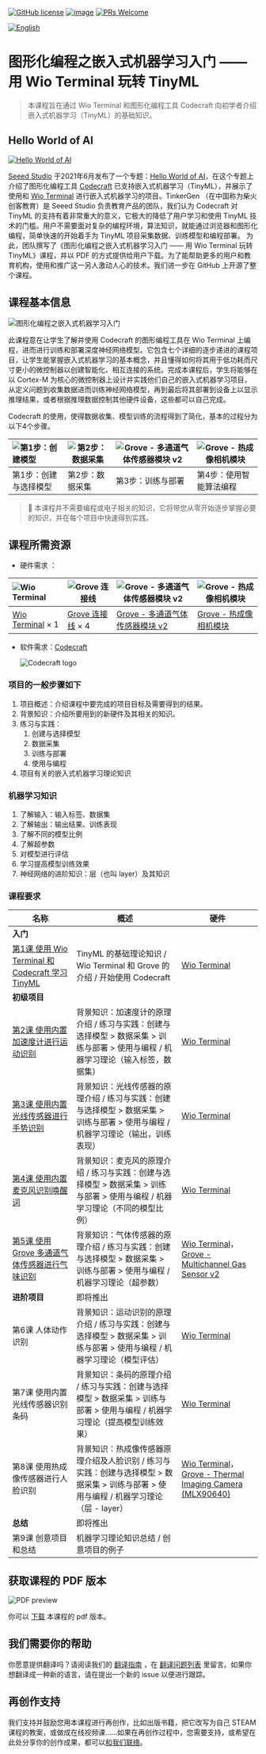 ﻿[![GitHub license](https://img.shields.io/github/license/microsoft/ML-For-Beginners.svg)](https://github.com/TinkerGen/No-code-Programming-to-Get-Started-with-TinyML/blob/main/LICENSE)
[![image](https://img.shields.io/badge/build-Codecraft-%233E9EF9)](https://ide.tinkergen.com/)
[![PRs Welcome](https://img.shields.io/badge/PRs-welcome-brightgreen.svg?style=flat-square)](http://makeapullrequest.com)

[![English](https://img.shields.io/badge/-English-red)](../README.md)

# 图形化编程之嵌入式机器学习入门 —— 用 Wio Terminal 玩转 TinyML

> 本课程旨在通过 Wio Terminal 和图形化编程工具 Codecraft 向初学者介绍嵌入式机器学习（TinyML）的基础知识。

## Hello World of AI

[![Hello World of AI](../images/Hello-World-Of-AI-title.png)](https://www.seeedstudio.com/wio-terminal-tinyml.html)

[Seeed Studio](https://www.seeedstudio.com/) 于2021年6月发布了一个专题：[Hello World of AI](https://www.seeedstudio.com/wio-terminal-tinyml.html)，在这个专题上介绍了图形化编程工具 [Codecraft](https://ide.tinkergen.com) 已支持嵌入式机器学习（TinyML），并展示了使用和  [Wio Terminal](https://www.seeedstudio.com/Wio-Terminal-p-4509.html) 进行嵌入式机器学习的项目。TinkerGen （在中国称为柴火创客教育）是 Seeed Studio 负责教育产品的团队，我们认为 Codecraft 对 TinyML 的支持有着非常重大的意义，它极大的降低了用户学习和使用 TinyML 技术的门槛。用户不需要面对复杂的编程环境，算法知识，就能通过浏览器和图形化编程，简单快速的开始着手为 TinyML 项目采集数据、训练模型和编程部署。
为此，团队撰写了《图形化编程之嵌入式机器学习入门 —— 用 Wio Terminal 玩转 TinyML》课程，并以 PDF 的方式提供给用户下载。为了能帮助更多的用户和教育机构，使用和推广这一另人激动人心的技术。我们进一步在 GitHub 上开源了整个课程。

## 课程基本信息

![图形化编程之嵌入式机器学习入门](../images/No-code-Programming-to-Get-Started-with-TinyML-title.png-1280x640.zh-cn.png)

此课程意在让学生了解并使用 Codecraft 的图形编程工具在 Wio Terminal 上编程，进而进行训练和部署深度神经网络模型。它包含七个详细的逐步递进的课程项目，让学生能掌握嵌入式机器学习的基本概念，并且懂得如何将其用于低功耗而尺寸更小的微控制器以创建智能化、相互连接的系统。完成本课程后，学生将能够在以 Cortex-M  为核心的微控制器上设计并实践他们自己的嵌入式机器学习项目，从定义问题到收集数据进而训练神经网络模型，再到最后将其部署到设备上以显示推理结果，或者根据推理数据控制其他硬件设备，这些都可以自己完成。

Codecraft 的使用，使得数据收集、模型训练的流程得到了简化，基本的过程分为以下4个步骤。

| ![第1步：创建模型](../images/step1-model-creation.gif)                              | ![第2步：数据采集](../images/Step2-Data-Acquisition.gif)                                                                        | ![Grove - 多通道气体传感器模块 v2](../images/Step3-Training-Deployment.gif)                             | ![Grove - 热成像相机模块](../images/Step4-Programming.gif)                                                       |
| :-------------------------------------------------------------------------- | ------------------------------------------------------------------------------------------------------------------- | ------------------------------------------------------------------------------------------------------------- | ----------------------------------------------------------------------------------------------------------------------------- |
| 第1步：创建与选择模型 | 第2步：数据采集 | 第3步：训练与部署 | 第4步：使用智能算法编程 |

> 👀️ 本课程并不需要编程或电子相关的知识，它将带您从零开始逐步掌握必要的知识，并在每个项目中快速得到实践。

## 课程所需资源

* 硬件需求 ：

| ![Wio Terminal ](../images/Wio-Terminal.png)                              | ![Grove 连接线](../images/Grove-Cable.png)                                                                        | ![Grove - 多通道气体传感器模块 v2](../images/Grove-Multichannel-Gas-Sensor.png)                             | ![Grove - 热成像相机模块](../images/Grove-Thermal-Imaging-Camera.png)                                                       |
| :-------------------------------------------------------------------------- | ------------------------------------------------------------------------------------------------------------------- | ------------------------------------------------------------------------------------------------------------- | ----------------------------------------------------------------------------------------------------------------------------- |
| [Wio Terminal](https://www.seeedstudio.com/Wio-Terminal-p-4509.html) × 1 | [Grove 连接线](https://www.seeedstudio.com/Grove-Universal-4-Pin-20cm-Unbuckled-Cable-5-PCs-Pack-p-749.html) × 4 | [Grove - 多通道气体传感器模块 v2](https://www.seeedstudio.com/Grove-Multichannel-Gas-Sensor-v2-p-4569.html) | [Grove - 热成像相机模块](https://www.seeedstudio.com/Grove-Thermal-Imaging-Camera-IR-Array-MLX90640-110-degree-p-4334.html) |

* 软件需求：[Codecraft](https://ide.tinkergen.com)

  ![Codecraft logo](../images/Codecraft-logo.png)

### 项目的一般步骤如下

1. 项目概述：介绍课程中要完成的项目目标及需要得到的结果。
2. 背景知识：介绍所要用到的新硬件及其相关的知识。
3. 练习与实践：
   1. 创建与选择模型
   2. 数据采集
   3. 训练与部署
   4. 使用与编程
4. 项目有关的嵌入式机器学习理论知识

### 机器学习知识

1. 了解输入：输入标签、数据集
2. 了解输出：输出结果、训练表现
3. 了解不同的模型比例
4. 了解超参数
5. 对模型进行评估
6. 学习提高模型训练效果
7. 神经网络的进阶知识：层（也叫 layer）及其知识

### 课程要求

| 名称                                                                                          | 概述                                                                                                                                    | 硬件                                                                                                                                                                                                                 |
| ----------------------------------------------------------------------------------------------- | ----------------------------------------------------------------------------------------------------------------------------------------- | ---------------------------------------------------------------------------------------------------------------------------------------------------------------------------------------------------------------------- |
| **入门**                                                                                      |                                                                                                                                         |                                                                                                                                                                                                                      |
| [第1课 使用 Wio Terminal 和 Codecraft 学习 TinyML](../Lesson-01/translations/README.zh-cn.md) | TinyML 的基础理论知识 / Wio Terminal 和 Grove 的介绍 / 开始使用 Codecraft                                                               | [Wio Terminal](https://www.seeedstudio.com/Wio-Terminal-p-4509.html)                                                                                                                                                 |
| **初级项目**                                                                                  |                                                                                                                                         |                                                                                                                                                                                                                      |
| [第2课 使用内置加速度计进行运动识别](../Lesson-02/translations/README.zh-cn.md)            | 背景知识：加速度计的原理介绍 / 练习与实践：创建与选择模型 > 数据采集 > 训练与部署 > 使用与编程 / 机器学习理论（输入标签，数据集）       | [Wio Terminal](https://www.seeedstudio.com/Wio-Terminal-p-4509.html)                                                                                                                                                 |
| [第3课 使用内置光线传感器进行手势识别](../Lesson-03/translations/README.zh-cn.md)          | 背景知识：光线传感器的原理介绍 / 练习与实践：创建与选择模型 > 数据采集 > 训练与部署 > 使用与编程 / 机器学习理论（输出，训练表现）       | [Wio Terminal](https://www.seeedstudio.com/Wio-Terminal-p-4509.html)                                                                                                                                                 |
| [第4课 使用内置麦克风识别唤醒词](../Lesson-04/translations/README.zh-cn.md)                | 背景知识：麦克风的原理介绍 / 练习与实践：创建与选择模型 > 数据采集 > 训练与部署 > 使用与编程 / 机器学习理论（不同的模型比例）           | [Wio Terminal](https://www.seeedstudio.com/Wio-Terminal-p-4509.html)                                                                                                                                                 |
| [第5课 使用 Grove 多通道气体传感器进行气味识别](../Lesson-05/translations/README.zh-cn.md) | 背景知识：气体传感器的原理介绍 / 练习与实践：创建与选择模型 > 数据采集 > 训练与部署 > 使用与编程 / 机器学习理论（超参数）               | [Wio Terminal](https://www.seeedstudio.com/Wio-Terminal-p-4509.html)，[Grove - Multichannel Gas Sensor v2](https://www.seeedstudio.com/Grove-Multichannel-Gas-Sensor-v2-p-4569.html)                                 |
| **进阶项目**                                                                                  | 即将推出                                                                                                                                |                                                                                                                                                                                                                      |
| 第6课 人体动作识别                                                                            | 背景知识：运动识别的原理介绍 / 练习与实践：创建与选择模型 > 数据采集 > 训练与部署 > 使用与编程 / 机器学习理论（模型评估）               | [Wio Terminal](https://www.seeedstudio.com/Wio-Terminal-p-4509.html)                                                                                                                                                 |
| 第7课 使用内置光线传感器识别条码                                                              | 背景知识：条码的原理介绍 / 练习与实践：创建与选择模型 > 数据采集 > 训练与部署 > 使用与编程 / 机器学习理论（提高模型训练效果）           | [Wio Terminal](https://www.seeedstudio.com/Wio-Terminal-p-4509.html)                                                                                                                                                 |
| 第8课 使用热成像传感器进行人脸识别                                                            | 背景知识：热成像传感器原理介绍及人脸识别 / 练习与实践：创建与选择模型 > 数据采集 > 训练与部署 > 使用与编程 / 机器学习理论（层 - layer） | [Wio Terminal](https://www.seeedstudio.com/Wio-Terminal-p-4509.html)，[Grove - Thermal Imaging Camera (MLX90640)](https://www.seeedstudio.com/Grove-Thermal-Imaging-Camera-IR-Array-MLX90640-110-degree-p-4334.html) |
| **总结**                                                                                      | 即将推出                                                                                                                                |                                                                                                                                                                                                                      |
| 第9课 创意项目和总结                                                                          | 机器学习理论知识总结 / 创意项目的例子                                                                                                   |                                                                                                                                                                                                                      |

## 获取课程的 PDF 版本

![PDF preview](../images/Book-pdf-preview.zh-cn.png)

你可以 [下载](../pdf/No-code_Programming_to_Get_Started_with_TinyML.zh-cn.pdf) 本课程的 pdf 版本。

## 我们需要你的帮助

你愿意提供翻译吗？请阅读我们的 [翻译指南](TRANSLATIONS.md) ，在 [翻译问题列表](https://github.com/TinkerGen/No-code-Programming-to-Get-Started-with-TinyML/issues?q=is%3Aissue+is%3Aopen+label%3Atranslation) 里留言。如果你想翻译成一种新的语言，请在提出一个新的 issue 以便进行跟踪。

## 再创作支持

我们支持并鼓励您用本课程进行再创作，比如出版书籍，把它改写为自己 STEAM 课程的教案，或做成在线视频课……如果在再创作过程中，您需要支持，或希望在此处分享你的创作成果，都可以[和我们联络](mailto:contact@chaihuo.org)。
